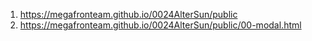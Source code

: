 <!-- https://github.com/MegaFronTeam/0024AlterSun -->
1. <https://megafronteam.github.io/0024AlterSun/public>
2.  <https://megafronteam.github.io/0024AlterSun/public/00-modal.html>


<!-- 3. <https://megafronteam.github.io/0024AlterSun/public/05-thanks.html>
4. <https://megafronteam.github.io/0024AlterSun/public/index-2.html>
5. <https://megafronteam.github.io/0024AlterSun/public/02-blogs.html>
6. <https://megafronteam.github.io/0024AlterSun/public/02-blog-page.html>
7. <https://megafronteam.github.io/0024AlterSun/public/03-portfolio.html>
8. <https://megafronteam.github.io/0024AlterSun/public/03-portfolio-2.html>
9.  <https://megafronteam.github.io/0024AlterSun/public/04-reviews.html>

10. <https://megafronteam.github.io/0024AlterSun/public/06-landing.html> -->